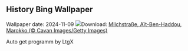 ## History Bing Wallpaper
Wallpaper date: 2024-11-09
![](https://www.bing.com/th?id=OHR.MoroccoMilkyWay_DE-DE1390989732_UHD.jpg&w=1000)Download: [Milchstraße, Aït-Ben-Haddou, Marokko (© Cavan Images/Getty Images)](https://www.bing.com/th?id=OHR.MoroccoMilkyWay_DE-DE1390989732_UHD.jpg)

Auto get programm by LtgX
